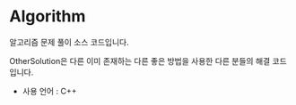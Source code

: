 # Algorithm
알고리즘 문제 풀이 소스 코드입니다.

OtherSolution은 다른 이미 존재하는 다른 좋은 방법을 사용한 다른 분들의 해결 코드입니다.

- 사용 언어 : C++